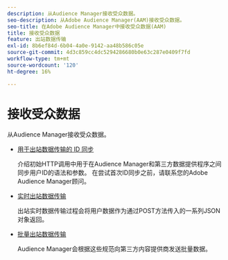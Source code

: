 ```yaml
---
description: 从Audience Manager接收受众数据。
seo-description: 从Adobe Audience Manager(AAM)接收受众数据。
seo-title: 在Adobe Audience Manager中接收受众数据(AAM)
title: 接收受众数据
feature: 出站数据传输
exl-id: 8b6ef84d-6b04-4a0e-9142-aa48b586c05e
source-git-commit: 4d3c859cc4dc5294286680b0e63c287e0409f7fd
workflow-type: tm+mt
source-wordcount: '120'
ht-degree: 16%

---
```


# 接收受众数据

从Audience Manager接收受众数据。

* [用于出站数据传输的 ID 同步](id-sync-outbound.md)

   介绍初始HTTP调用中用于在Audience Manager和第三方数据提供程序之间同步用户ID的语法和参数。 在尝试首次ID同步之前，请联系您的Adobe Audience Manager顾问。

* [实时出站数据传输](real-time-outbound-transfers/real-time-outbound-transfers.md)

   出站实时数据传输过程会将用户数据作为通过POST方法传入的一系列JSON对象返回。

* [批量出站数据传输](batch-outbound-transfers/batch-outbound-overview.md)

   Audience Manager会根据这些规范向第三方内容提供商发送批量数据。
